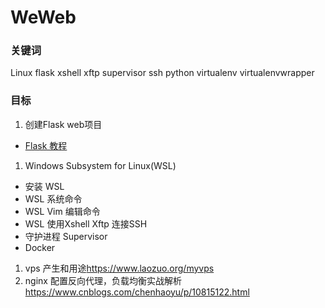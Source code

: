 # WeWeb 
### 关键词
Linux flask xshell xftp supervisor ssh python virtualenv virtualenvwrapper
### 目标
1. 创建Flask web项目
  * [Flask 教程]()

1. Windows Subsystem for Linux(WSL)
  * 安装 WSL
  * WSL 系统命令
  * WSL Vim 编辑命令
  * WSL 使用Xshell Xftp 连接SSH
  * 守护进程 Supervisor
  * Docker
1. vps 产生和用途<https://www.laozuo.org/myvps>
1. nginx 配置反向代理，负载均衡实战解析 <https://www.cnblogs.com/chenhaoyu/p/10815122.html>
